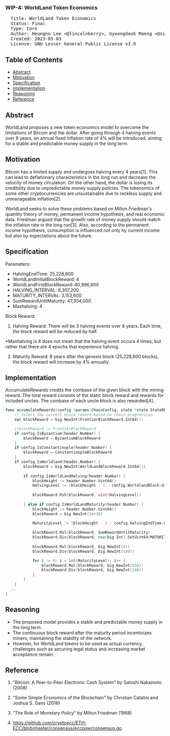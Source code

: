 ### WIP-4: WorldLand Token Economics

<pre>
  Title: WorldLand Token Economics
  Status: Final
  Type: Core
  Author: Heungno Lee <@lincolnkerry>, Gyeongdeok Maeng <@siddharth0a>, Seungmin Kim <@smin-k>
  Created: 2023-05-03
  License: GNU Lesser General Public License v3.0
</pre>

## Table of Contents
* [Abstract](#abstract)
* [Motivation](#motivation)
* [Specification](#specification)
* [Implementation](#implementation)
* [Reasoning](#reasoning)
* [Reference](#reference)


## Abstract
WorldLand proposes a new token economics model to overcome the limitations of Bitcoin and the dollar. After going through 4 halving events over 8 years, an annual fixed inflation rate of 4% will be introduced, aiming for a stable and predictable money supply in the long term.

## Motivation
Bitcoin has a limited supply and undergoes halving every 4 years[1]. This can lead to deflationary characteristics in the long run and decrease the velocity of money circulation. On the other hand, the dollar is losing its credibility due to unpredictable money supply policies. The tokenomics of some other cryptocurrencies are unsustainable due to reckless supply and unmanageable inflation[2].

WorldLand seeks to solve these problems based on Milton Friedman's quantity theory of money, permanent income hypothesis, and real economic data. Friedman argued that the growth rate of money supply should match the inflation rate in the long run[3]. Also, according to the permanent income hypothesis, consumption is influenced not only by current income but also by expectations about the future.

## Specification
Parameters:
- HalvingEndTime: 25,228,800
- WorldLandInitialBlockReward: 4
- WorldLandFirstBlockReward: 40,996,800
- HALVING_INTERVAL: 6,307,200
- MATURITY_INTERVAL: 3,153,600
- SumRewardUntilMaturity: 47,304,000
- Maxhalving: 4

Block Reward:
1. Halving Reward: There will be 3 halving events over 8 years. Each time, the block reward will be reduced by half. 

\*Maxhalving is 4 does not mean that the halving event occurs 4 times, but rather that there are 4 epochs that experience halving.

2. Maturity Reward: 8 years after the genesis block (25,228,800 blocks), the block reward will increase by 4% annually.



## Implementation


AccumulateRewards credits the coinbase of the given block with the mining reward. The total reward consists of the static block reward and rewards for included uncles. The coinbase of each uncle block is also rewarded[4].

```go
func accumulateRewards(config *params.ChainConfig, state *state.StateDB, header *types.Header, uncles []*types.Header) {
	// Select the correct block reward based on chain progression
	var blockReward = big.NewInt(FrontierBlockReward.Int64())

	//blockReward := FrontierBlockReward
	if config.IsByzantium(header.Number) {
		blockReward = ByzantiumBlockReward
	}
	if config.IsConstantinople(header.Number) {
		blockReward = ConstantinopleBlockReward
	}
	if config.IsWorldland(header.Number) {
		blockReward = big.NewInt(WorldLandBlockReward.Int64())
		
		if config.IsWorldLandHalving(header.Number) {
			blockHeight := header.Number.Uint64()
			HalvingLevel := (blockHeight - 1 - config.WorldlandBlock.Uint64()) / HALVING_INTERVAL
			
			blockReward.Rsh(blockReward, uint(HalvingLevel))
			
		} else if config.IsWorldLandMaturity(header.Number) {
			blockHeight := header.Number.Uint64()
			blockReward = big.NewInt(1e+18)

			MaturityLevel := (blockHeight - 1 - config.HalvingEndTime.Uint64()) / MATURITY_INTERVAL
						
			blockReward.Mul(blockReward, SumRewardUntilMaturity)
			blockReward.Div(blockReward, new(big.Int).SetUint64(MATURITY_INTERVAL)) 
			
			blockReward.Mul(blockReward, big.NewInt(4))
			blockReward.Div(blockReward, big.NewInt(100))

			for i := 0; i < int(MaturityLevel); i++ {
				blockReward.Mul(blockReward, big.NewInt(104))
				blockReward.Div(blockReward, big.NewInt(100))
			}	
		}
	}
  ...
}
```

## Reasoning
- The proposed model provides a stable and predictable money supply in the long term.
- The continuous block reward after the maturity period incentivizes miners, maintaining the stability of the network.
- However, for WorldLand tokens to be used as actual currency, challenges such as securing legal status and increasing market acceptance remain.



## Reference

1. "Bitcoin: A Peer-to-Peer Electronic Cash System" by Satoshi Nakamoto (2008)

2. "Some Simple Economics of the Blockchain" by Christian Catalini and Joshua S. Gans (2016)

3. "The Role of Monetary Policy" by Milton Friedman (1968)

4. https://github.com/cryptoecc/ETH-ECC/blob/master/consensus/eccpow/consensus.go